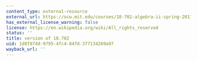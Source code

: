 ```yaml
---
content_type: external-resource
external_url: https://ocw.mit.edu/courses/18-702-algebra-ii-spring-2011/
has_external_license_warning: false
license: https://en.wikipedia.org/wiki/All_rights_reserved
status: ''
title: version of 18.702
uid: 1d8f874d-9795-4fc4-84fd-377134269a97
wayback_url: ''
---
```

